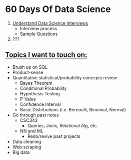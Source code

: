 # 60 Days Of Data Science

1. [Understand Data Science Interviews](./Day1.md)
    * Interview process
    * Sample Questions 
2. ???

## <u>**Topics I want to touch on:**</u>
* Brush up on SQL
* Product-sense
* Quantitative statistical/probability concepts review
  * Bayes Theorem
  * Conditional Probability
  * Hypothesis Testing
  * P-Value
  * Confidence Interval
  * Basic Distributions (i.e. Bernoulli, Binomial, Normal)
* Go through past notes
  * CSC343
    * Queries, Joins, Relational Alg, etc.
  * NN and ML
    * Redo/revive past projects
* Data cleaning
* Web scraping
* Big data

